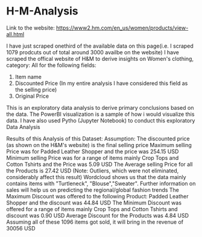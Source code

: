 # H-M-Analysis

Link to the website: https://www2.hm.com/en_us/women/products/view-all.html

I have just scraped onethird of the available data on this page(i.e. I scraped 1079 prodcuts out of total around 3000 availbe on the website)
I have scraped the offical website of H&M to derive insights on Women's clothing, category: All for the following fields:
1. Item name
2. Discounted Price (In my entire analysis I have considered this field as the selling price)
3. Original Price

This is an exploratory data analysis to derive primary conclusions based on the data.
The PowerBI visualization is a sample of how i would visualize this data.
I have also used Pytho (Jupyter Notebook) to conduct this exploratory Data Analysis


Results of this Analysis of this Dataset:
Assumption: The discounted price (as shown on the H&M's website) is the final selling price
Maximum selling Price was for Padded Leather Shopper and the price was 254.15 USD
Minimum selling Price was for a range of items mainly Crop Tops and Cotton Tshirts and the Price was 5.09 USD
The Average selling Price for all the Products is 27.42 USD (Note: Outliers, which were not eliminated, considerably affect this result)
Wordcloud shows us that the data mainly contains items with "Turtleneck", "Blouse","Sweater". Further information on sales will help us on predicting the regional/global fashion trends
The Maximum Discount was offered to the following Product: Padded Leather Shopper and the discount was 44.84 USD
The Minimum Discount was offered for a range of items mainly Crop Tops and Cotton Tshirts and discount was 0.90 USD
Average Discount for the Products was 4.84 USD
Assuming all of these 1096 items got sold, it will bring in the revenue of 30056 USD

